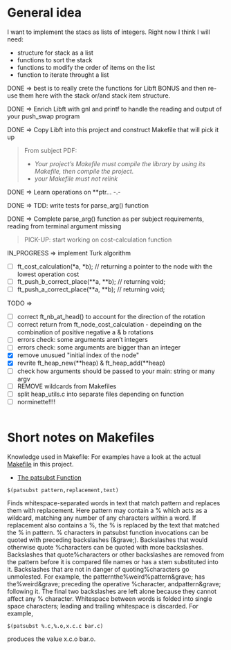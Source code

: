# General idea

I want to implement the stacs as lists of integers.
Right now I think I will need:
- structure for stack as a list
- functions to sort the stack
- functions to modify the order of items on the list
- function to iterate throught a list

DONE => best is to really crete the functions for Libft BONUS and then re-use them here with the stack or/and stack item structure.

DONE => Enrich Libft with gnl and printf to handle the reading and output of your push_swap program

DONE => Copy Libft into this project and construct Makefile that will pick it up

> From subject PDF:
> - *Your project’s Makefile must compile the library by using its Makefile, then compile the project.*
> - *your Makefile must not relink*

DONE => Learn operations on **ptr...  -.-

DONE => TDD: write tests for parse_arg() function

DONE => Complete parse_arg() function as per subject requirements, reading from terminal argument missing

> PICK-UP: start working on cost-calculation function

IN_PROGRESS => implement Turk algorithm<br>
- [ ] ft_cost_calculation(*a, *b); // returning a pointer to the node with the lowest operation cost<br>
- [ ] ft_push_b_correct_place(**a, **b); // returning void;<br>
- [ ] ft_push_a_correct_place(**a, **b); // returning void;<br>

TODO =><br>
- [ ] correct ft_nb_at_head() to account for the direction of the rotation
- [ ] correct return from ft_node_cost_calculation - depeinding on the combination of positive negative a & b rotations
- [ ] errors check: some arguments aren’t integers<br>
- [ ] errors check: some arguments are bigger than an integer<br>
- [x] remove unusued "initial index of the node"<br>
- [x] revrite ft_heap_new(**heap) & ft_heap_add(**heap)<br>
- [ ] check how arguments should be passed to your main: string or many argv<br>
- [ ] REMOVE wildcards from Makefiles<br>
- [ ] split heap_utils.c into separate files depending on function<br>
- [ ] norminette!!!!<br><br>

# Short notes on Makefiles

Knowledge used in Makefile:
For examples have a look at the actual [Makefile](Makefile) in this project.
- [The patsubst Function](https://ocw.mit.edu/courses/1-124j-foundations-of-software-engineering-fall-2000/pages/lecture-notes/gnu_makefile_documentation/#TOC77)
```
$(patsubst pattern,replacement,text)
```
Finds whitespace-separated words in text that match pattern and replaces them with replacement. Here pattern may contain a % which acts as a wildcard, matching any number of any characters within a word. If replacement also contains a %, the % is replaced by the text that matched the % in pattern. % characters in patsubst function invocations can be quoted with preceding backslashes (\&grave;). Backslashes that would otherwise quote %characters can be quoted with more backslashes. Backslashes that quote%characters or other backslashes are removed from the pattern before it is compared file names or has a stem substituted into it. Backslashes that are not in danger of quoting%characters go unmolested. For example, the patternthe\%weird\%pattern\&grave; has the%weird\&grave; preceding the operative %character, andpattern\&grave; following it. The final two backslashes are left alone because they cannot affect any % character. Whitespace between words is folded into single space characters; leading and trailing whitespace is discarded. For example,
```
$(patsubst %.c,%.o,x.c.c bar.c)
```
produces the value x.c.o bar.o.





